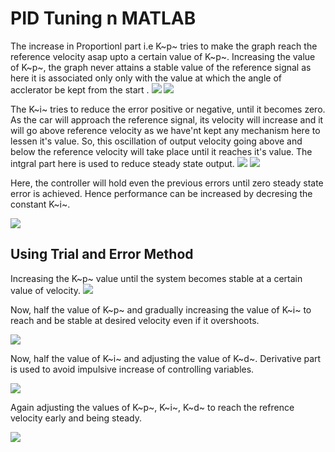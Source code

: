 # PID Tuning n MATLAB

The increase in Proportionl part i.e K~p~ tries to make the graph reach the reference velocity asap upto a certain value of K~p~.
Increasing the value of K~p~, the graph never attains a stable value of the reference signal as here it is associated only only with the value at which the angle of acclerator be kept from the start .
![](https://i.imgur.com/bccMsyj.png)
![](https://i.imgur.com/9VoeLnP.png)

The K~i~ tries to reduce the error positive or negative, until it becomes zero. As the car will approach the reference signal, its velocity will increase and it will go above reference velocity as we have'nt  kept any mechanism here to lessen it's value. So, this oscillation of output velocity going above and below the reference velocity will take place until it reaches it's value.
The intgral part here is used to reduce steady state output.
![](https://i.imgur.com/KHlwqcT.png)
![](https://i.imgur.com/ACq3VVg.png)

Here, the controller will hold even the previous errors until zero steady state error is achieved. Hence performance can be increased by decresing the constant K~i~.


![](https://i.imgur.com/CLZmK3t.png)

## Using Trial and Error Method

Increasing the K~p~ value until the system becomes stable at a certain value of velocity.
![](https://i.imgur.com/QrIJfNc.png)

Now, half the value of K~p~ and gradually increasing the value of K~i~ to reach and be stable at desired velocity even if it overshoots.

![](https://i.imgur.com/jJ2EbH0.png)

Now, half the value of K~i~ and adjusting the value of K~d~.
Derivative part is used to avoid impulsive increase of controlling variables.


![](https://i.imgur.com/zIaIOrh.png)

Again adjusting the values of K~p~, K~i~, K~d~ to reach the refrence velocity early and being steady.

![](https://i.imgur.com/WQ5ygfV.png)
